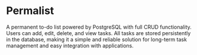 # Permalist
A permanent to-do list powered by PostgreSQL with full CRUD functionality. Users can add, edit, delete, and view tasks. All tasks are stored persistently in the database, making it a simple and reliable solution for long-term task management and easy integration with applications.
